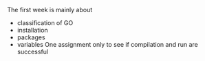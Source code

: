 The first week is mainly about 
- classification of GO
- installation
- packages
- variables
One assignment only to see if compilation and run are successful
